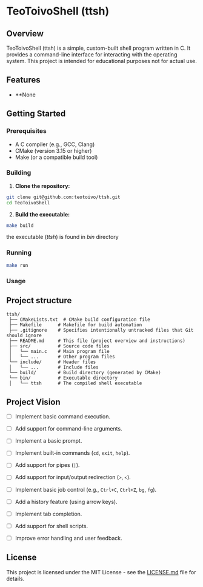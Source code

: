 # TeoToivoShell (ttsh)
 
## Overview
 

TeoToivoShell (ttsh) is a simple, custom-built shell program written in C. It provides a command-line interface for interacting with the operating
system.  This project is intended for educational purposes not for actual use.
 

## Features

* **None

 
## Getting Started
 
 ### Prerequisites
 
  *  A C compiler (e.g., GCC, Clang)
  *  CMake (version 3.15 or higher)
  *  Make (or a compatible build tool)
 

 ### Building
 
  1.  **Clone the repository:**

   ```bash
   git clone git@github.com:teotoivo/ttsh.git
   cd TeoToivoShell
   ```

  2.  **Build the executable:**

   ```bash
   make build
   ```
   the executable (*ttsh*) is found in *bin* directory


  ### Running
   ```bash
   make run
   ```


  ### Usage
  

  ## Project structure
   ```text
   ttsh/
    ├── CMakeLists.txt  # CMake build configuration file
    ├── Makefile      # Makefile for build automation
    ├── .gitignore    # Specifies intentionally untracked files that Git should ignore
    ├── README.md     # This file (project overview and instructions)
    ├── src/          # Source code files
    │   └── main.c    # Main program file
    │   └── ...       # Other program files
    └── include/      # Header files
    │   └── ...       # Include files
    └── build/        # Build directory (generated by CMake)
    └── bin/          # Executable directory
    │   └── ttsh      # The compiled shell executable
   ```

  ## Project Vision
   - [ ] Implement basic command execution.
   - [ ] Add support for command-line arguments.
   - [ ] Implement a basic prompt.
   - [ ] Implement built-in commands (`cd`, `exit`, `help`).
   - [ ] Add support for pipes (`|`).
   - [ ] Add support for input/output redirection (`>`, `<`).
   - [ ] Implement basic job control (e.g., `Ctrl+C`, `Ctrl+Z`, `bg`, `fg`).
   - [ ] Add a history feature (using arrow keys).
   - [ ] Implement tab completion.
   - [ ] Add support for shell scripts.
   - [ ] Improve error handling and user feedback.


  ## License

   This project is licensed under the MIT License - see the [LICENSE.md](LICENSE.md) file for details.
